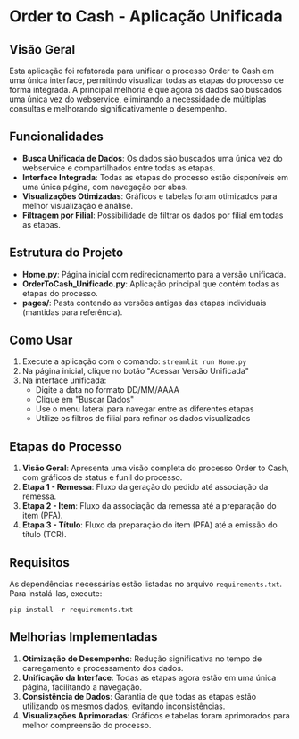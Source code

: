 # Order to Cash - Aplicação Unificada

## Visão Geral

Esta aplicação foi refatorada para unificar o processo Order to Cash em uma única interface, permitindo visualizar todas as etapas do processo de forma integrada. A principal melhoria é que agora os dados são buscados uma única vez do webservice, eliminando a necessidade de múltiplas consultas e melhorando significativamente o desempenho.

## Funcionalidades

- **Busca Unificada de Dados**: Os dados são buscados uma única vez do webservice e compartilhados entre todas as etapas.
- **Interface Integrada**: Todas as etapas do processo estão disponíveis em uma única página, com navegação por abas.
- **Visualizações Otimizadas**: Gráficos e tabelas foram otimizados para melhor visualização e análise.
- **Filtragem por Filial**: Possibilidade de filtrar os dados por filial em todas as etapas.

## Estrutura do Projeto

- **Home.py**: Página inicial com redirecionamento para a versão unificada.
- **OrderToCash_Unificado.py**: Aplicação principal que contém todas as etapas do processo.
- **pages/**: Pasta contendo as versões antigas das etapas individuais (mantidas para referência).

## Como Usar

1. Execute a aplicação com o comando: `streamlit run Home.py`
2. Na página inicial, clique no botão "Acessar Versão Unificada"
3. Na interface unificada:
   - Digite a data no formato DD/MM/AAAA
   - Clique em "Buscar Dados"
   - Use o menu lateral para navegar entre as diferentes etapas
   - Utilize os filtros de filial para refinar os dados visualizados

## Etapas do Processo

1. **Visão Geral**: Apresenta uma visão completa do processo Order to Cash, com gráficos de status e funil do processo.
2. **Etapa 1 - Remessa**: Fluxo da geração do pedido até associação da remessa.
3. **Etapa 2 - Item**: Fluxo da associação da remessa até a preparação do item (PFA).
4. **Etapa 3 - Título**: Fluxo da preparação do item (PFA) até a emissão do título (TCR).

## Requisitos

As dependências necessárias estão listadas no arquivo `requirements.txt`. Para instalá-las, execute:

```
pip install -r requirements.txt
```

## Melhorias Implementadas

1. **Otimização de Desempenho**: Redução significativa no tempo de carregamento e processamento dos dados.
2. **Unificação da Interface**: Todas as etapas agora estão em uma única página, facilitando a navegação.
3. **Consistência de Dados**: Garantia de que todas as etapas estão utilizando os mesmos dados, evitando inconsistências.
4. **Visualizações Aprimoradas**: Gráficos e tabelas foram aprimorados para melhor compreensão do processo.